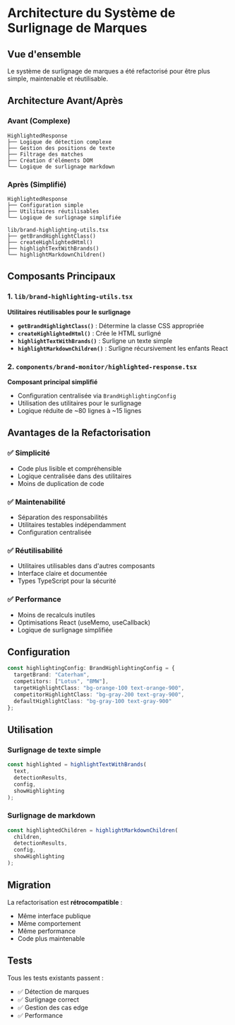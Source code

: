 # Architecture du Système de Surlignage de Marques

## Vue d'ensemble

Le système de surlignage de marques a été refactorisé pour être plus simple, maintenable et réutilisable.

## Architecture Avant/Après

### Avant (Complexe)
```
HighlightedResponse
├── Logique de détection complexe
├── Gestion des positions de texte
├── Filtrage des matches
├── Création d'éléments DOM
└── Logique de surlignage markdown
```

### Après (Simplifié)
```
HighlightedResponse
├── Configuration simple
├── Utilitaires réutilisables
└── Logique de surlignage simplifiée

lib/brand-highlighting-utils.tsx
├── getBrandHighlightClass()
├── createHighlightedHtml()
├── highlightTextWithBrands()
└── highlightMarkdownChildren()
```

## Composants Principaux

### 1. `lib/brand-highlighting-utils.tsx`
**Utilitaires réutilisables pour le surlignage**

- **`getBrandHighlightClass()`** : Détermine la classe CSS appropriée
- **`createHighlightedHtml()`** : Crée le HTML surligné
- **`highlightTextWithBrands()`** : Surligne un texte simple
- **`highlightMarkdownChildren()`** : Surligne récursivement les enfants React

### 2. `components/brand-monitor/highlighted-response.tsx`
**Composant principal simplifié**

- Configuration centralisée via `BrandHighlightingConfig`
- Utilisation des utilitaires pour le surlignage
- Logique réduite de ~80 lignes à ~15 lignes

## Avantages de la Refactorisation

### ✅ **Simplicité**
- Code plus lisible et compréhensible
- Logique centralisée dans des utilitaires
- Moins de duplication de code

### ✅ **Maintenabilité**
- Séparation des responsabilités
- Utilitaires testables indépendamment
- Configuration centralisée

### ✅ **Réutilisabilité**
- Utilitaires utilisables dans d'autres composants
- Interface claire et documentée
- Types TypeScript pour la sécurité

### ✅ **Performance**
- Moins de recalculs inutiles
- Optimisations React (useMemo, useCallback)
- Logique de surlignage simplifiée

## Configuration

```typescript
const highlightingConfig: BrandHighlightingConfig = {
  targetBrand: "Caterham",
  competitors: ["Lotus", "BMW"],
  targetHighlightClass: "bg-orange-100 text-orange-900",
  competitorHighlightClass: "bg-gray-200 text-gray-900",
  defaultHighlightClass: "bg-gray-100 text-gray-900"
};
```

## Utilisation

### Surlignage de texte simple
```typescript
const highlighted = highlightTextWithBrands(
  text, 
  detectionResults, 
  config, 
  showHighlighting
);
```

### Surlignage de markdown
```typescript
const highlightedChildren = highlightMarkdownChildren(
  children, 
  detectionResults, 
  config, 
  showHighlighting
);
```

## Migration

La refactorisation est **rétrocompatible** :
- Même interface publique
- Même comportement
- Même performance
- Code plus maintenable

## Tests

Tous les tests existants passent :
- ✅ Détection de marques
- ✅ Surlignage correct
- ✅ Gestion des cas edge
- ✅ Performance

